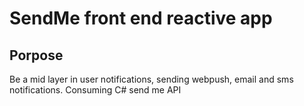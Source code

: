 # SendMe front end reactive app

## Porpose
Be a mid layer in user notifications, sending webpush, email and sms notifications. Consuming
C# send me API 